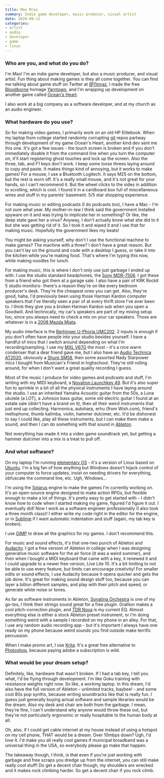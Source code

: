 ```yaml
---
title: Max Mraz
summary: Indie game developer, music producer, visual artist 
date: 2020-09-11
categories:
- artist
- audio
- developer
- game
- linux
---
```


### Who are you, and what do you do?

I'm Max! I'm an indie game developer, but also a music producer, and visual artist. Fun thing about making games is they all come together. You can find me talking about game stuff on Twitter at [@11mraz](https://twitter.com/11mraz "Max's Twitter account."), I made the free [Bloodborne][] homage [Yarntown][], and I'm wrapping up development on another game called [Ocean's Heart][oceans-heart].

I also work at a big company as a software developer, and at my church as an audio engineer.

### What hardware do you use?

So for making video games, I primarily work on an old HP Elitebook. When my laptop from college started randomly corrupting [git][] repos partway through development of my game Ocean's Heart, another kind dev sent me this one. It's got a few issues - the touch screen is broken and if you don't immediately disable it from the command line when you turn the computer on, it'll start registering ghost touches and lock up the screen. Also the three, tab, and F1 keys don't work. I keep some loose threes laying around to copy and paste. It makes things kind of annoying, but it works to make games! For a mouse, I use a Bluetooth Logitech. It says M25 on the bottom, but the rest is worn off. It's a really small mouse, and it's not great for your hands, so I can't recommend it. But the wheel clicks to the sides in addition to scrolling, which is cool. I found it in a cardboard box full of miscellaneous wires and stuff in my parents' basement. 5/5 star shopping experience.

For making music or editing podcasts (I do podcasts too), I have a Mac - I'm not sure what year. My mother-in-law I think said the government installed spyware on it and was trying to implicate her in something? Or like, the deep state gave her a virus? Anyway, I don't actually know what she did to it but she was getting rid of it. So I took it and wiped it and I use that for making music. Hopefully the government likes my beats!

You might be asking yourself, why don't I use the functional machine to make games? The machine with a three? I don't have a great reason. But you can't lay on the ground and code with a desktop I guess, or take it into the kitchen while you're making food. That's where I'm typing this now, while making noodles for lunch.

For making music, this is where I don't only use just garbage I ended up with. I use the studio standard headphones, the [Sony MDR-7506][mdr-7506]. I got these from a friend who got them at a garage sale. I also have a pair of KRK Rockit 5 studio monitors- there's a reason they're on like every bedroom producer's desk. They're the cheapest ones you can get. Also, they're good, haha, I'd previously been using those Harman Kardon computer speakers that I've literally seen a pair of at every thrift store I've ever been to. I think they give you a broken Harman Kardon sub when you open a Goodwill. And technically, my car's speakers are part of my mixing setup too, since you always need to check a mix on your car speakers. Those are whatever is in a [2008 Mazda Miata][mx-5].

My audio interface is the [Berhinger U-Phoria UMC202][umc202]. 2 inputs is enough if you don't often have people into your studio besides yourself. I have a handful of mics that I switch around depending on what I'm recording/sampling. I use my [MXL V67G][mxl-v67g] the most - it's a nice warm condenser that a dear friend gave me, but I also have an [Audio Technica AT2020][at2020], obviously a [Shure SM58][sm58], then some assorted Nady Starpower mics I bought from Musician's Friend in highschool. They're still rolling around, for when I don't want a great quality recording I guess.

Most of the music I produce for video games and podcasts and stuff, I'm writing with my MIDI keyboard, a [Novation Launchkey 49][launchkey-49]. But it's also super fun to sprinkle in a bit of all the physical instruments I have laying around the studio. I use an inherited Yamaha Acoustic guitar from the 50s, a Luna ukulele (a LOT), a Johnson bass guitar, some old electric guitar I found at an estate sale (didn't have a brand on it), then all their weird instruments that just end up collecting. Harmonica, autoharp, erhu (from Wish.com), friend's mellophone, thumb kalimba, violin, hammer dulcimer, etc. It'd be dishonest to say I could like, play all these instruments, but I can make them make a sound, and then I can do something with that sound in [Ableton][live].

Not everything has made it into a video game soundtrack yet, but getting a hammer dulcimer into a mix is a treat to pull off.

### And what software?

On my laptop I'm running [elementary OS][elementary-os] - it's a version of Linux based on [Ubuntu][]. I'm a big fan of how anything but Windows doesn't hijack control of your computer to force updates, insist on needing drivers for everything, obfuscate the command line, etc. Ugh, Windows...

I'm using the [Solarus][] engine to make the games I'm currently working on. It's an open-source engine designed to make action RPGs, but flexible enough to make a lot of things. It's pretty easy to get started with - I didn't know how to code when I started making my game, figured I'd figure it out. I eventually did! Now I work as a software engineer professionally (I also took a three month class)! I either write my code right in the editor for the engine, or in [Sublime][sublime-text] if I want automatic indentation and stuff (again, my tab key is broken).

I use [GIMP][] to draw all the graphics for my games. I don't recommend this.

For music and sound effects, it's that one-two punch of Ableton and [Audacity][]. I got a free version of Ableton in college when I was designing generative music software for the air force (it was a weird summer), and then when I bought a MIDI keyboard that came with a key, it renewed it and I could upgrade to a newer free version, Live Lite 10. It's a bit limiting to not be able to use every feature, but limits can encourage creativity! For smaller edits or sound effects, I use Audacity because it opens quicker and gets the job done. It's great for making sound design stuff too, because you can layer a billion different samples, and play with their pitch and speed, or generate white noise or tones.

As far as software instruments in Ableton, [Sonatina Orchestra][sonatina-symphonic-orchestra] is one of my go-tos, I think their strings sound great for a free plugin. Grallion makes a cool pitch-correction plugin, and [TDR Nova][tdr-nova] is my current EQ. Almost everything else is either a stock Ableton preset instrument, or I'm doing something weird with a sample I recorded on my phone in an alley. For that, I use any random audio recording app - but it's important I always have one ready on my phone because weird sounds you find outside make terrific percussion.

When I make promo art, I use [Krita][]. It's a great free alternative to [Photoshop][], because paying adobe a subscription is wild.

### What would be your dream setup?

Definitely, like, hardware that wasn't broken. If I had a tab key, I tell you what, I'd be flying through development. I'm like Goku training with resistance weights right now. So like, a working laptop. In this dream, I'd also have the full version of Ableton - unlimited tracks, baybee! - and some cool 80s pop synths, because writing soundtracks like that is really fun. I guess just generally buying actual software and sample libraries would be the dream. Also my desk and chair are both from the garbage. I mean, they're fine, I can't understand why anyone would throw these out, but they're not particularly ergonomic or really hospitable to the human body at all.

Oh, also, if I could get cable internet at my house instead of using a hotspot on my cell phone, THAT would be a dream. Over 10mbps down? Ugh, I'd love it. I'd make you all really cool games if municipal broadband was a universal thing in the USA, so everybody please go make that happen.

The takeaway though, I think, is that even if you're just working with garbage and free scraps you dredge up from the internet, you can still make really cool stuff! Do get a decent chair though, my shoulders are wrecked and it makes rock climbing harder. So get a decent chair if you rock climb.

[at2020]: https://www.audio-technica.com/cms/wired_mics/c75c5918ed57a8d0/index.html "A USB digital microphone."
[audacity]: https://sourceforge.net/projects/audacity/ "An open-source, cross-platform audio editor."
[bloodborne]: https://en.wikipedia.org/wiki/Bloodborne "An action RPG for the Playstation 4."
[elementary-os]: https://elementary.io/ "A Linux operating system."
[gimp]: https://www.gimp.org/ "An open-source image editor."
[git]: https://git-scm.com/ "A version control system."
[krita]: https://krita.org/ "An open-source image editor."
[launchkey-49]: https://us.novationmusic.com/keys/launchkey "A music keyboard."
[live]: https://www.ableton.com/en/live/ "Musical creation software."
[mdr-7506]: https://www.amazon.com/Sony-MDR7506-Professional-Diaphragm-Headphone/dp/B000AJIF4E "Studio-quality headphones."
[mx-5]: https://en.wikipedia.org/wiki/Mazda_MX-5 "A car."
[mxl-v67g]: http://www.mxlmics.com/microphones/studio/V67g/ "A condenser microphone."
[oceans-heart]: https://maxmraz.github.io/oceansheart/ "An action RPG."
[photoshop]: https://www.adobe.com/products/photoshop.html "A bitmap image editor."
[sm58]: http://www.shure.com/americas/products/microphones/sm/sm58-vocal-microphone "A vocal microphone."
[solarus]: https://solarus-games.org/ "An RPG engine."
[sonatina-symphonic-orchestra]: https://github.com/peastman/sso "A library of sampled orchestral instruments."
[sublime-text]: http://www.sublimetext.com/ "A coder's text editor."
[tdr-nova]: https://www.tokyodawn.net/tdr-nova/ "A dynamic equaliser plugin."
[ubuntu]: https://www.ubuntu.com/ "A Unix distribution."
[umc202]: https://www.behringer.com/product.html?modelCode=P0BCG "An audio interface."
[yarntown]: https://maxatrillionator.itch.io/yarntown "A Zelda-like game inspired by Bloodborne."
